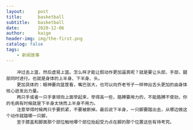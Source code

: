 ```yaml
---
layout:     post
title:      basketball
subtitle:   basketball
date:       2020-12-06
author:     kaige
header-img: img/the-first.png
catalog: false
tags:
    - 新闻故事
---
```



        冲过去上篮，然后虚晃上篮。怎么样才能让假动作更加逼真呢？就是要让头部、手部，腿部同时进行。也就是身体的上半身、下半身、头。
        更加具体的：眼神要向篮筐看，嘴巴张大，也可以向乔老爷子一样伸出舌头更加的由身体核心迸发出力量。
        两只手或者一只手拿球向上面举起来，举得高一些，胳膊要用力的，不能胳膊不使劲，你的毛病有时候就是下半身太快而上半身不用力。
        注意举得时候两只手要抓紧，不要被断掉。最后说下半身，一只脚要踏出去，从哪边做这个动作就踏哪一只脚，
        至于膝盖和脚面那个部位触地哪个部位抬起受力点在脚的那个位置这些有待考究。
